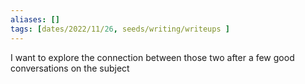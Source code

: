 ```yaml
---
aliases: []
tags: [dates/2022/11/26, seeds/writing/writeups ]
---
```

 
I want to explore the connection between those two after a few good conversations on the subject


